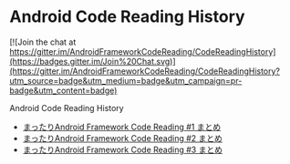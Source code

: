 # Android Code Reading History

[![Join the chat at https://gitter.im/AndroidFrameworkCodeReading/CodeReadingHistory](https://badges.gitter.im/Join%20Chat.svg)](https://gitter.im/AndroidFrameworkCodeReading/CodeReadingHistory?utm_source=badge&utm_medium=badge&utm_campaign=pr-badge&utm_content=badge)

Android Code Reading History


* [まったりAndroid Framework Code Reading #1 まとめ](https://github.com/AndroidFrameworkCodeReading/CodeReadingHistory/wiki/%E3%81%BE%E3%81%A3%E3%81%9F%E3%82%8AAndroid-Framework-Code-Reading-%231)
* [まったりAndroid Framework Code Reading #2 まとめ](https://github.com/AndroidFrameworkCodeReading/CodeReadingHistory/wiki/%E3%81%BE%E3%81%A3%E3%81%9F%E3%82%8AAndroid-Framework-Code-Reading-%232)
* [まったりAndroid Framework Code Reading #3 まとめ](https://github.com/AndroidFrameworkCodeReading/CodeReadingHistory/wiki/%E3%81%BE%E3%81%A3%E3%81%9F%E3%82%8AAndroid-Framework-Code-Reading-%233)
